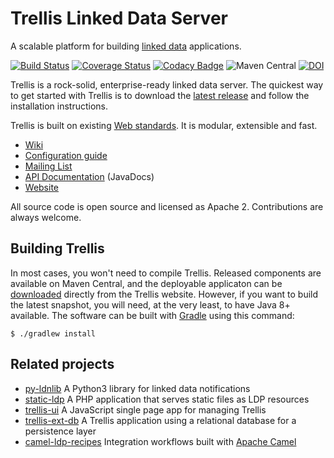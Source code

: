 # Trellis Linked Data Server

A scalable platform for building [linked data](https://www.w3.org/TR/ldp/) applications.

[![Build Status](https://travis-ci.com/trellis-ldp/trellis.svg?branch=master)](https://travis-ci.com/trellis-ldp/trellis)
[![Coverage Status](https://coveralls.io/repos/github/trellis-ldp/trellis/badge.svg?branch=master)](https://coveralls.io/github/trellis-ldp/trellis?branch=master)
[![Codacy Badge](https://api.codacy.com/project/badge/Grade/09f8d4ae61764bd9a1fead16514b6db2)](https://www.codacy.com/app/acoburn/trellis?utm_source=github.com&amp;utm_medium=referral&amp;utm_content=trellis-ldp/trellis&amp;utm_campaign=Badge_Grade)
![Maven Central](https://img.shields.io/maven-central/v/org.trellisldp/trellis-api.svg)
[![DOI](https://zenodo.org/badge/77492072.svg)](https://zenodo.org/badge/latestdoi/77492072)

Trellis is a rock-solid, enterprise-ready linked data server.
The quickest way to get started with Trellis is to download the
[latest release](https://www.trellisldp.org/download.html)
and follow the installation instructions.

Trellis is built on existing [Web standards](https://github.com/trellis-ldp/trellis/wiki/Web-Standards).
It is modular, extensible and fast.

  * [Wiki](https://github.com/trellis-ldp/trellis/wiki)
  * [Configuration guide](https://github.com/trellis-ldp/trellis/wiki/Configuration-Guide)
  * [Mailing List](https://groups.google.com/group/trellis-ldp)
  * [API Documentation](https://trellis-ldp.github.io/trellis/apidocs) (JavaDocs)
  * [Website](https://www.trellisldp.org)

All source code is open source and licensed as Apache 2. Contributions are always welcome.

## Building Trellis

In most cases, you won't need to compile Trellis. Released components are available on Maven Central,
and the deployable applicaton can be [downloaded](https://www.trellisldp.org/download.html) directly
from the Trellis website. However, if you want to build the latest snapshot, you will need, at the very least,
to have Java 8+ available. The software can be built with [Gradle](https://gradle.org) using this command:

```
$ ./gradlew install
```

## Related projects

  * [py-ldnlib](https://github.com/trellis-ldp/py-ldnlib) A Python3 library for linked data notifications
  * [static-ldp](https://github.com/trellis-ldp/static-ldp) A PHP application that serves static files as LDP resources
  * [trellis-ui](https://github.com/trellis-ldp/trellis-ui) A JavaScript single page app for managing Trellis
  * [trellis-ext-db](https://github.com/trellis-ldp/trellis-ext-db) A Trellis application using a relational database for a persistence layer
  * [camel-ldp-recipes](https://github.com/trellis-ldp/camel-ldp-recipes) Integration workflows built with [Apache Camel](https://camel.apache.org)

